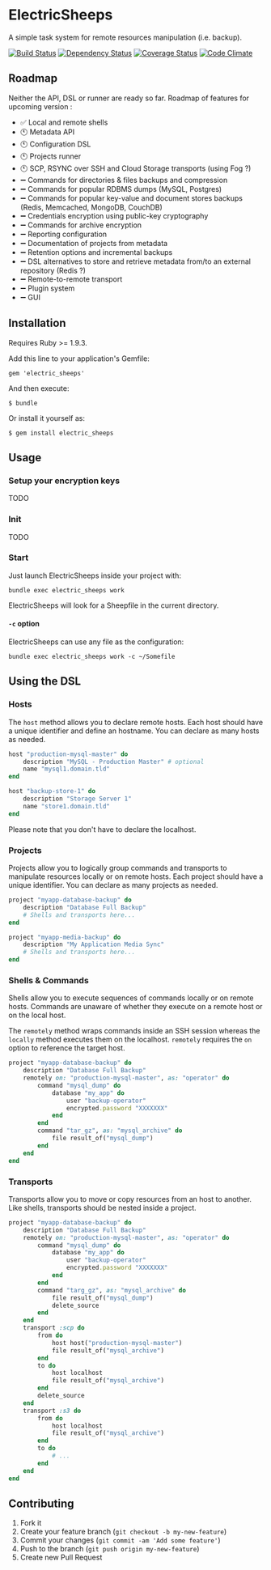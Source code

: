 # ElectricSheeps

A simple task system for remote resources manipulation (i.e. backup).

[![Build Status](https://travis-ci.org/servebox/electric_sheeps.png)](https://travis-ci.org/servebox/electric_sheeps)
[![Dependency Status](https://gemnasium.com/servebox/electric_sheeps.png)](https://gemnasium.com/servebox/electric_sheeps)
[![Coverage Status](https://coveralls.io/repos/servebox/electric_sheeps/badge.png)](https://coveralls.io/r/servebox/electric_sheeps)
[![Code Climate](https://codeclimate.com/github/servebox/electric_sheeps.png)](https://codeclimate.com/github/servebox/electric_sheeps)

## Roadmap

Neither the API, DSL or runner are ready so far. Roadmap of features for upcoming version :

* :white_check_mark: Local and remote shells
* :clock11: Metadata API
* :clock11: Configuration DSL
* :clock11: Projects runner
* :clock11: SCP, RSYNC over SSH and Cloud Storage transports (using Fog ?)
* :heavy_minus_sign: Commands for directories & files backups and compression
* :heavy_minus_sign: Commands for popular RDBMS dumps (MySQL, Postgres)
* :heavy_minus_sign: Commands for popular key-value and document stores backups (Redis, Memcached, MongoDB, CouchDB)
* :heavy_minus_sign: Credentials encryption using public-key cryptography
* :heavy_minus_sign: Commands for archive encryption
* :heavy_minus_sign: Reporting configuration
* :heavy_minus_sign: Documentation of projects from metadata
* :heavy_minus_sign: Retention options and incremental backups
* :heavy_minus_sign: DSL alternatives to store and retrieve metadata from/to an external repository (Redis ?)
* :heavy_minus_sign: Remote-to-remote transport
* :heavy_minus_sign: Plugin system
* :heavy_minus_sign: GUI


## Installation

Requires Ruby >= 1.9.3.

Add this line to your application's Gemfile:

    gem 'electric_sheeps'

And then execute:

    $ bundle

Or install it yourself as:

    $ gem install electric_sheeps

## Usage

### Setup your encryption keys

TODO

### Init

TODO

### Start

Just launch ElectricSheeps inside your project with:

```
bundle exec electric_sheeps work
```

ElectricSheeps will look for a Sheepfile in the current directory.

#### `-c` option

ElectricSheeps can use any file as the configuration:

```
bundle exec electric_sheeps work -c ~/Somefile 
```

## Using the DSL

### Hosts

The `host` method allows you to declare remote hosts. Each host should have a unique
identifier and define an hostname. You can declare as many hosts as needed.

```ruby
host "production-mysql-master" do
    description "MySQL - Production Master" # optional
    name "mysql1.domain.tld"
end

host "backup-store-1" do
    description "Storage Server 1"
    name "store1.domain.tld"
end
```

Please note that you don't have to declare the localhost.

### Projects

Projects allow you to logically group commands and transports to manipulate resources locally or
on remote hosts. Each project should have a unique
identifier. You can declare as many projects as needed.

```ruby
project "myapp-database-backup" do
    description "Database Full Backup"
    # Shells and transports here...
end

project "myapp-media-backup" do
    description "My Application Media Sync"
    # Shells and transports here...
end
```

### Shells & Commands

Shells allow you to execute sequences of commands locally or on remote hosts. Commands
are unaware of whether they execute on a remote host or on the local host.

The `remotely` method wraps commands inside an SSH session whereas the `locally` method
executes them on the localhost. `remotely` requires the `on` option to reference the
target host.

```ruby
project "myapp-database-backup" do
    description "Database Full Backup"
    remotely on: "production-mysql-master", as: "operator" do
        command "mysql_dump" do
            database "my_app" do
                user "backup-operator"
                encrypted.password "XXXXXXX"
            end
        end
        command "tar_gz", as: "mysql_archive" do
            file result_of("mysql_dump")
        end
    end
end
```

### Transports

Transports allow you to move or copy resources from an host to another. Like shells, transports should be nested inside a project.

```ruby
project "myapp-database-backup" do
    description "Database Full Backup"
    remotely on: "production-mysql-master", as: "operator" do
        command "mysql_dump" do
            database "my_app" do
                user "backup-operator"
                encrypted.password "XXXXXXX"
            end
        end
        command "targ_gz", as: "mysql_archive" do
            file result_of("mysql_dump")
            delete_source
        end
    end
    transport :scp do
        from do
            host host("production-mysql-master")
            file result_of("mysql_archive")
        end
        to do
            host localhost
            file result_of("mysql_archive")
        end
        delete_source
    end
    transport :s3 do
        from do
            host localhost
            file result_of("mysql_archive")
        end
        to do
            # ...
        end
    end
end
```

## Contributing

1. Fork it
2. Create your feature branch (`git checkout -b my-new-feature`)
3. Commit your changes (`git commit -am 'Add some feature'`)
4. Push to the branch (`git push origin my-new-feature`)
5. Create new Pull Request
